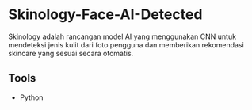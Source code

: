 # Skinology-Face-AI-Detected
Skinology adalah rancangan model AI yang menggunakan CNN untuk mendeteksi jenis kulit dari foto pengguna dan memberikan rekomendasi skincare yang sesuai secara otomatis.

## Tools
- Python
